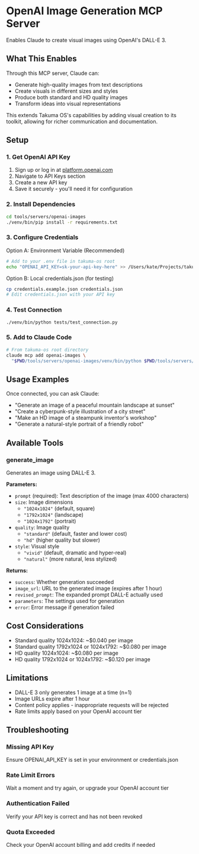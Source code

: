# OpenAI Image Generation MCP Server

Enables Claude to create visual images using OpenAI's DALL-E 3.

## What This Enables

Through this MCP server, Claude can:
- Generate high-quality images from text descriptions
- Create visuals in different sizes and styles
- Produce both standard and HD quality images
- Transform ideas into visual representations

This extends Takuma OS's capabilities by adding visual creation to its toolkit, allowing for richer communication and documentation.

## Setup

### 1. Get OpenAI API Key

1. Sign up or log in at [platform.openai.com](https://platform.openai.com)
2. Navigate to API Keys section
3. Create a new API key
4. Save it securely - you'll need it for configuration

### 2. Install Dependencies

```bash
cd tools/servers/openai-images
./venv/bin/pip install -r requirements.txt
```

### 3. Configure Credentials

Option A: Environment Variable (Recommended)
```bash
# Add to your .env file in takuma-os root
echo "OPENAI_API_KEY=sk-your-api-key-here" >> /Users/kate/Projects/takuma-os/.env
```

Option B: Local credentials.json (for testing)
```bash
cp credentials.example.json credentials.json
# Edit credentials.json with your API key
```

### 4. Test Connection

```bash
./venv/bin/python tests/test_connection.py
```

### 5. Add to Claude Code

```bash
# From takuma-os root directory
claude mcp add openai-images \
  "$PWD/tools/servers/openai-images/venv/bin/python $PWD/tools/servers/openai-images/server.py"
```

## Usage Examples

Once connected, you can ask Claude:

- "Generate an image of a peaceful mountain landscape at sunset"
- "Create a cyberpunk-style illustration of a city street"
- "Make an HD image of a steampunk inventor's workshop"
- "Generate a natural-style portrait of a friendly robot"

## Available Tools

### generate_image

Generates an image using DALL-E 3.

**Parameters:**
- `prompt` (required): Text description of the image (max 4000 characters)
- `size`: Image dimensions
  - `"1024x1024"` (default, square)
  - `"1792x1024"` (landscape)
  - `"1024x1792"` (portrait)
- `quality`: Image quality
  - `"standard"` (default, faster and lower cost)
  - `"hd"` (higher quality but slower)
- `style`: Visual style
  - `"vivid"` (default, dramatic and hyper-real)
  - `"natural"` (more natural, less stylized)

**Returns:**
- `success`: Whether generation succeeded
- `image_url`: URL to the generated image (expires after 1 hour)
- `revised_prompt`: The expanded prompt DALL-E actually used
- `parameters`: The settings used for generation
- `error`: Error message if generation failed

## Cost Considerations

- Standard quality 1024x1024: ~$0.040 per image
- Standard quality 1792x1024 or 1024x1792: ~$0.080 per image
- HD quality 1024x1024: ~$0.080 per image
- HD quality 1792x1024 or 1024x1792: ~$0.120 per image

## Limitations

- DALL-E 3 only generates 1 image at a time (n=1)
- Image URLs expire after 1 hour
- Content policy applies - inappropriate requests will be rejected
- Rate limits apply based on your OpenAI account tier

## Troubleshooting

### Missing API Key
Ensure OPENAI_API_KEY is set in your environment or credentials.json

### Rate Limit Errors
Wait a moment and try again, or upgrade your OpenAI account tier

### Authentication Failed
Verify your API key is correct and has not been revoked

### Quota Exceeded
Check your OpenAI account billing and add credits if needed